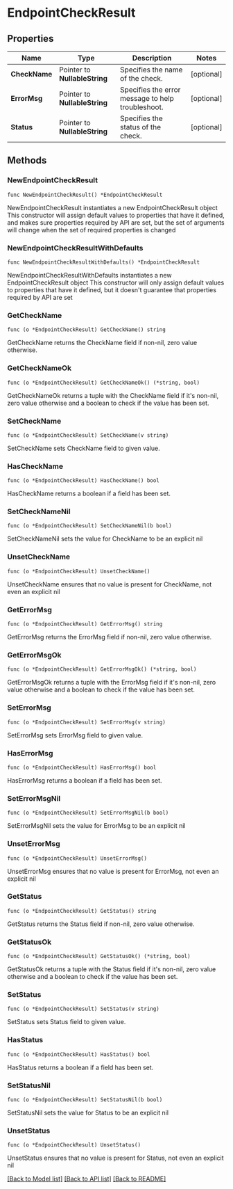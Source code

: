 # EndpointCheckResult

## Properties

Name | Type | Description | Notes
------------ | ------------- | ------------- | -------------
**CheckName** | Pointer to **NullableString** | Specifies the name of the check. | [optional] 
**ErrorMsg** | Pointer to **NullableString** | Specifies the error message to help troubleshoot. | [optional] 
**Status** | Pointer to **NullableString** | Specifies the status of the check. | [optional] 

## Methods

### NewEndpointCheckResult

`func NewEndpointCheckResult() *EndpointCheckResult`

NewEndpointCheckResult instantiates a new EndpointCheckResult object
This constructor will assign default values to properties that have it defined,
and makes sure properties required by API are set, but the set of arguments
will change when the set of required properties is changed

### NewEndpointCheckResultWithDefaults

`func NewEndpointCheckResultWithDefaults() *EndpointCheckResult`

NewEndpointCheckResultWithDefaults instantiates a new EndpointCheckResult object
This constructor will only assign default values to properties that have it defined,
but it doesn't guarantee that properties required by API are set

### GetCheckName

`func (o *EndpointCheckResult) GetCheckName() string`

GetCheckName returns the CheckName field if non-nil, zero value otherwise.

### GetCheckNameOk

`func (o *EndpointCheckResult) GetCheckNameOk() (*string, bool)`

GetCheckNameOk returns a tuple with the CheckName field if it's non-nil, zero value otherwise
and a boolean to check if the value has been set.

### SetCheckName

`func (o *EndpointCheckResult) SetCheckName(v string)`

SetCheckName sets CheckName field to given value.

### HasCheckName

`func (o *EndpointCheckResult) HasCheckName() bool`

HasCheckName returns a boolean if a field has been set.

### SetCheckNameNil

`func (o *EndpointCheckResult) SetCheckNameNil(b bool)`

 SetCheckNameNil sets the value for CheckName to be an explicit nil

### UnsetCheckName
`func (o *EndpointCheckResult) UnsetCheckName()`

UnsetCheckName ensures that no value is present for CheckName, not even an explicit nil
### GetErrorMsg

`func (o *EndpointCheckResult) GetErrorMsg() string`

GetErrorMsg returns the ErrorMsg field if non-nil, zero value otherwise.

### GetErrorMsgOk

`func (o *EndpointCheckResult) GetErrorMsgOk() (*string, bool)`

GetErrorMsgOk returns a tuple with the ErrorMsg field if it's non-nil, zero value otherwise
and a boolean to check if the value has been set.

### SetErrorMsg

`func (o *EndpointCheckResult) SetErrorMsg(v string)`

SetErrorMsg sets ErrorMsg field to given value.

### HasErrorMsg

`func (o *EndpointCheckResult) HasErrorMsg() bool`

HasErrorMsg returns a boolean if a field has been set.

### SetErrorMsgNil

`func (o *EndpointCheckResult) SetErrorMsgNil(b bool)`

 SetErrorMsgNil sets the value for ErrorMsg to be an explicit nil

### UnsetErrorMsg
`func (o *EndpointCheckResult) UnsetErrorMsg()`

UnsetErrorMsg ensures that no value is present for ErrorMsg, not even an explicit nil
### GetStatus

`func (o *EndpointCheckResult) GetStatus() string`

GetStatus returns the Status field if non-nil, zero value otherwise.

### GetStatusOk

`func (o *EndpointCheckResult) GetStatusOk() (*string, bool)`

GetStatusOk returns a tuple with the Status field if it's non-nil, zero value otherwise
and a boolean to check if the value has been set.

### SetStatus

`func (o *EndpointCheckResult) SetStatus(v string)`

SetStatus sets Status field to given value.

### HasStatus

`func (o *EndpointCheckResult) HasStatus() bool`

HasStatus returns a boolean if a field has been set.

### SetStatusNil

`func (o *EndpointCheckResult) SetStatusNil(b bool)`

 SetStatusNil sets the value for Status to be an explicit nil

### UnsetStatus
`func (o *EndpointCheckResult) UnsetStatus()`

UnsetStatus ensures that no value is present for Status, not even an explicit nil

[[Back to Model list]](../README.md#documentation-for-models) [[Back to API list]](../README.md#documentation-for-api-endpoints) [[Back to README]](../README.md)


